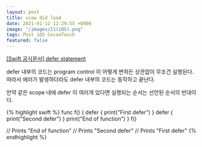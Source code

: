 ```yaml
---
layout: post
title: view did load
date: 2021-01-12 12:29:55 +0900
image: "/images/11(iOS).png"
tags: Post iOS CocoaTouch
featured: false
---
```


[[Swift 공식문서] defer statement](https://docs.swift.org/swift-book/ReferenceManual/Statements.html#ID532)

defer 내부의 코드는 program control 이 어떻게 변하든 상관없이 무조건 실행된다.
따라서 에러가 발생하더라도 defer 내부의 코드는 동작하고 끝난다.

만약 같은 scope 내에 defer 이 여러개 있다면 실행되는 순서는 선언된 순서의 반대이다.

{% highlight swift %}
   func f() {
      defer { print("First defer") }
      defer { print("Second defer") }
      print("End of function")
   }
   f()

   // Prints "End of function"
   // Prints "Second defer"
   // Prints "First defer"
{% endhighlight %}
